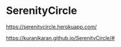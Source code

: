 # SerenityCircle
https://serenitycircle.herokuapp.com/




https://kuranikaran.github.io/SerenityCircle/#
